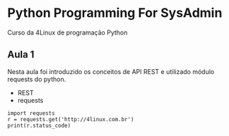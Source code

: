 # Python Programming For SysAdmin

Curso da 4Linux de programação Python

## Aula 1

Nesta aula foi introduzido os conceitos de API REST e utilizado módulo requests do python.

- REST
- requests

```
import requests
r = requests.get('http://4linux.com.br')
print(r.status_code)
```
